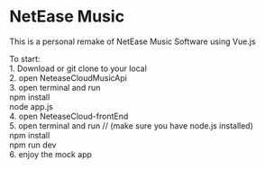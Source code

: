 # NetEase Music
This is a personal remake of NetEase Music Software using Vue.js

To start: <br />
    1. Download or git clone to your local <br />
    2. open NeteaseCloudMusicApi <br />
    3. open terminal and run <br />
        npm install <br />
        node app.js <br />
    4. open NeteaseCloud-frontEnd <br />
    5. open terminal and run  // (make sure you have node.js installed) <br />
        npm install <br />
        npm run dev <br />
    6. enjoy the mock app <br />
